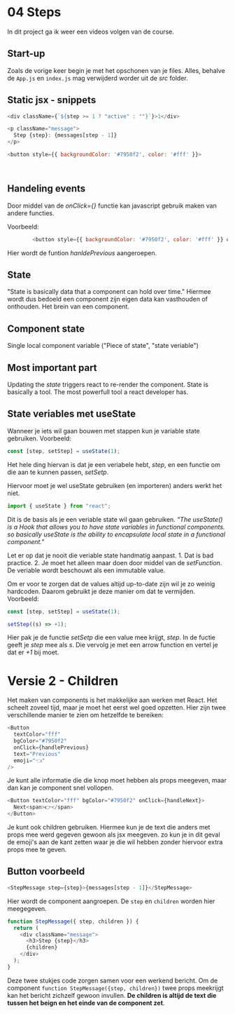 <br></br>

# 04 Steps

In dit project ga ik weer een videos volgen van de course.

## Start-up

Zoals de vorige keer begin je met het opschonen van je files. Alles, behalve de `App.js` en `index.js` mag verwijderd worder uit de _src_ folder.

## Static jsx - snippets

```javascript
<div className={`${step >= 1 ? "active" : ""}`}>1</div>
```

```javascript
<p className="message">
  Step {step}: {messages[step - 1]}
</p>
```

```javascript
<button style={{ backgroundColor: '#7950f2', color: '#fff' }}>

```

```javascript

```

```javascript

```

## Handeling events

Door middel van de _onClick={}_ functie kan javascript gebruik maken van andere functies.

Voorbeeld:

```javascript
        <button style={{ backgroundColor: '#7950f2', color: '#fff' }} onClick={handlePrevious}>
```

Hier wordt de funtion _hanldePrevious_ aangeroepen.

## State

"State is basically data that a component can hold over time." Hiermee wordt dus bedoeld een component zijn eigen data kan vasthouden of onthouden. Het brein van een component.

## Component state

Single local component variable ("Piece of state", "state veriable")

## Most important part

Updating the _state_ triggers react to re-render the component. State is basically a tool. The most powerfull tool a react developer has.

## State veriables met useState

Wanneer je iets wil gaan bouwen met stappen kun je variable state gebruiken. Voorbeeld:

```javascript
const [step, setStep] = useState(1);
```

Het hele ding hiervan is dat je een veriabele hebt, _step_, en een functie om die aan te kunnen passen, _setSetp_.

Hiervoor moet je wel useState gebruiken (en importeren) anders werkt het niet.

```javascript
import { useState } from "react";
```

Dit is de basis als je een veriable state wil gaan gebruiken. _"The useState() is a Hook that allows you to have state variables in functional components. so basically useState is the ability to encapsulate local state in a functional component."_

Let er op dat je nooit die veriable state handmatig aanpast. 1. Dat is bad practice. 2. Je moet het alleen maar doen door middel van de _setFunction_. De veriable wordt beschouwt als een immutable value.

Om er voor te zorgen dat de values altijd up-to-date zijn wil je zo weinig hardcoden. Daarom gebruikt je deze manier om dat te vermijden. Voorbeeld:

```javascript
const [step, setStep] = useState(1);

setStep((s) => +1);
```

Hier pak je de functie _setSetp_ die een value mee krijgt, _step_. In de fuctie geeft je _step_ mee als _s_. Die vervolg je met een arrow function en vertel je dat er _+1_ bij moet.

# Versie 2 - Children

Het maken van components is het makkelijke aan werken met React. Het scheelt zoveel tijd, maar je moet het eerst wel goed opzetten. Hier zijn twee verschillende manier te zien om hetzelfde te bereiken:

```js
<Button
  textColor="fff"
  bgColor="#7950f2"
  onClick={handlePrevious}
  text="Previous"
  emoji="👈"
/>
```

Je kunt alle informatie die die knop moet hebben als props meegeven, maar dan kan je component snel vollopen.

```js
<Button textColor="fff" bgColor="#7950f2" onClick={handleNext}>
  Next<span>👉</span>
</Button>
```

Je kunt ook children gebruiken. Hiermee kun je de text die anders met props mee werd gegeven gewoon als jsx meegeven. zo kun je in dit geval de emoji's aan de kant zetten waar je die wil hebben zonder hiervoor extra props mee te geven.

## Button voorbeeld

```js
<StepMessage step={step}>{messages[step - 1]}</StepMessage>
```

Hier wordt de component aangroepen. De `step` en `children` worden hier meegegeven.

```js
function StepMessage({ step, children }) {
  return (
    <div className="message">
      <h3>Step {step}</h3>
      {children}
    </div>
  );
}
```

Deze twee stukjes code zorgen samen voor een werkend bericht. Om de component `function StepMessage({step, children})` twee props meekrijgt kan het bericht zichzelf gewoon invullen. **De children is altijd de text die tussen het beign en het einde van de component zet**.
